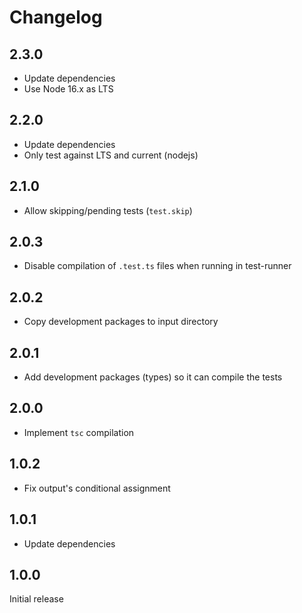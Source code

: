 # Changelog

## 2.3.0

- Update dependencies
- Use Node 16.x as LTS

## 2.2.0

- Update dependencies
- Only test against LTS and current (nodejs)

## 2.1.0

- Allow skipping/pending tests (`test.skip`)

## 2.0.3

- Disable compilation of `.test.ts` files when running in test-runner

## 2.0.2

- Copy development packages to input directory

## 2.0.1

- Add development packages (types) so it can compile the tests

## 2.0.0

- Implement `tsc` compilation

## 1.0.2

- Fix output's conditional assignment

## 1.0.1

- Update dependencies

## 1.0.0

Initial release
